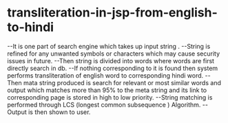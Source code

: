 transliteration-in-jsp-from-english-to-hindi
============================================
--It is one part of search engine which takes up input string .
--String is refined for any unwanted symbols or characters which may cause security issues in future.
--Then string is divided into words where words are first directly search in db.
--If nothing corresponding to it is found then system performs transliteration of english word to corresponding hindi word.
-- Then mata string produced is search for relevant or most similar words and output which matches more than 95% to the 
   meta string and its link to corresponding page is stored in high to low priority.
--String matching is performed through LCS (longest common subsequence ) Algorithm. 
--Output is then shown to user.
